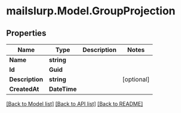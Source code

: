 # mailslurp.Model.GroupProjection
## Properties

Name | Type | Description | Notes
------------ | ------------- | ------------- | -------------
**Name** | **string** |  | 
**Id** | **Guid** |  | 
**Description** | **string** |  | [optional] 
**CreatedAt** | **DateTime** |  | 

[[Back to Model list]](../README#documentation-for-models) [[Back to API list]](../README#documentation-for-api-endpoints) [[Back to README]](../README)

